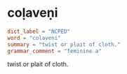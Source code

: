 # coḷaveṇi

``` toml
dict_label = "NCPED"
word = "coḷaveṇi"
summary = "twist or plait of cloth."
grammar_comment = "feminine a"
```

twist or plait of cloth.

